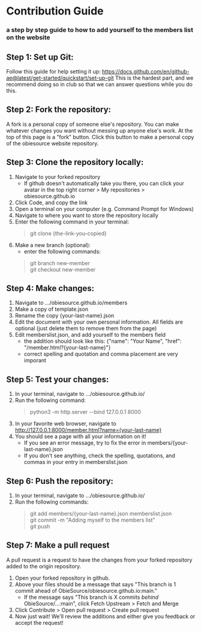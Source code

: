 # Contribution Guide
### a step by step guide to how to add yourself to the members list on the website

## Step 1: Set up Git:

Follow this guide for help setting it up:
https://docs.github.com/en/github-ae@latest/get-started/quickstart/set-up-git
This is the hardest part, and we recommend doing so in club so that we can answer questions while you do this.

## Step 2: Fork the repository:

A fork is a personal copy of someone else's repository. You can make whatever changes you want without messing up anyone else's work.
At the top of this page is a "fork" button. Click this button to make a personal copy of the obiesource website repository.

## Step 3: Clone the repository locally:

1. Navigate to your forked repository
	- If github doesn't automatically take you there, you can click your avatar in the top right corner > My repositories > obiesource.github.io
2. Click Code, and copy the link
3. Open a terminal on your computer (e.g. Command Prompt for Windows)
4. Navigate to where you want to store the repository locally
5. Enter the following command in your terminal:
	> git clone {the-link-you-copied}
6. Make a new branch (optional):
	- enter the following commands:
	> git branch new-member  
	> git checkout new-member

## Step 4: Make changes:

1. Navigate to .../obiesource.github.io/members
2. Make a copy of template.json
3. Rename the copy {your-last-name}.json
4. Edit the document with your own personal information. All fields are optional (just delete them to remove them from the page)
5. Edit memberslist.json, and add yourself to the members field
	- the addition should look like this: {"name": "Your Name", "href": "/member.html?{your-last-name}"}
	- correct spelling and quotation and comma placement are very imporant

## Step 5: Test your changes:

1. In your terminal, navigate to .../obiesource.github.io/
2. Run the following command:
	> python3 -m http.server --bind 127.0.0.1 8000
3. In your favorite web browser, navigate to http://127.0.0.1:8000/member.html?name={your-last-name}
4. You should see a page with all your information on it!
	- If you see an error message, try to fix the error in members/{your-last-name}.json
	- If you don't see anything, check the spelling, quotations, and commas in your entry in memberslist.json

## Step 6: Push the repository:

1. In your terminal, navigate to .../obiesource.github.io/
2. Run the following commands:
	> git add members/{your-last-name}.json memberslist.json  
	> git commit -m "Adding myself to the members list"  
	> git push

## Step 7: Make a pull request

A pull request is a request to have the changes from your forked repository added to the origin repository.
1. Open your forked repository in github.
2. Above your files should be a message that says "This branch is 1 commit ahead of ObieSource/obiesource.github.io:main."
	- If the message says "This branch is X commits _behind_ ObieSource/...:main", click Fetch Upstream > Fetch and Merge
3. Click Contribute > Open pull request > Create pull request
4. Now just wait! We'll review the additions and either give you feedback or accept the request!